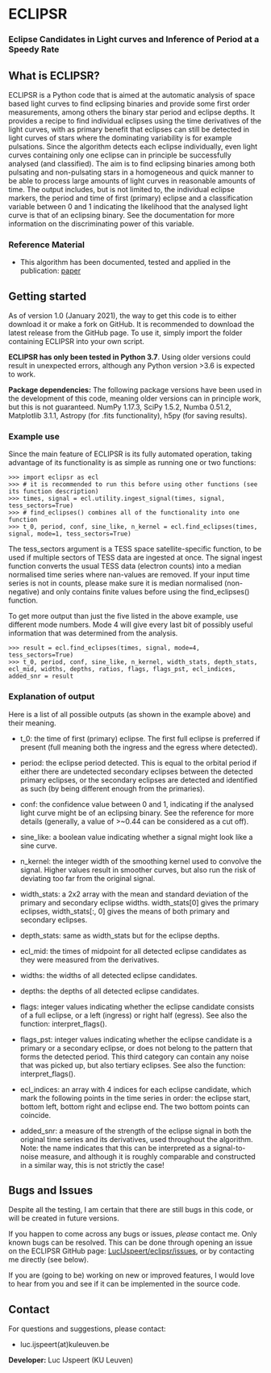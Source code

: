 # ECLIPSR
### Eclipse Candidates in Light curves and Inference of Period at a Speedy Rate


## What is ECLIPSR?
ECLIPSR is a Python code that is aimed at the automatic analysis of space based light curves to find eclipsing binaries and provide some first order measurements, among others the binary star period and eclipse depths. It provides a recipe to find individual eclipses using the time derivatives of the light curves, with as primary benefit that eclipses can still be detected in light curves of stars where the dominating variability is for example pulsations. Since the algorithm detects each eclipse individually, even light curves containing only one eclipse can in principle be successfully analysed (and classified). 
The aim is to find eclipsing binaries among both pulsating and non-pulsating stars in a homogeneous and quick manner to be able to process large amounts of light curves in reasonable amounts of time. The output includes, but is not limited to, the individual eclipse markers, the period and time of first (primary) eclipse and a classification variable between 0 and 1 indicating the likelihood that the analysed light curve is that of an eclipsing binary. See the documentation for more information on the discriminating power of this variable.


### Reference Material

* This algorithm has been documented, tested and applied in the publication: [paper](https://webpage.com/something/123456789/8044)


## Getting started
As of version 1.0 (January 2021), the way to get this code is to either download it or make a fork on GitHub. It is recommended to download the latest release from the GitHub page. To use it, simply import the folder containing ECLIPSR into your own script.

**ECLIPSR has only been tested in Python 3.7**. 
Using older versions could result in unexpected errors, although any Python version >3.6 is expected to work.

**Package dependencies:** The following package versions have been used in the development of this code, meaning older versions can in principle work, but this is not guaranteed. NumPy 1.17.3, SciPy 1.5.2, Numba 0.51.2, Matplotlib 3.1.1, Astropy (for .fits functionality), h5py (for saving results).

### Example use

Since the main feature of ECLIPSR is its fully automated operation, taking advantage of its functionality is as simple as running one or two functions:

	>>> import eclipsr as ecl
	>>> # it is recommended to run this before using other functions (see its function description)
	>>> times, signal = ecl.utility.ingest_signal(times, signal, tess_sectors=True)
	>>> # find_eclipses() combines all of the functionality into one function
	>>> t_0, period, conf, sine_like, n_kernel = ecl.find_eclipses(times, signal, mode=1, tess_sectors=True)

The tess_sectors argument is a TESS space satellite-specific function, to be used if multiple sectors of TESS data are ingested at once. 
The signal ingest function converts the usual TESS data (electron counts) into a median normalised time series where nan-values are removed. If your input time series is not in counts, please make sure it is median normalised (non-negative) and only contains finite values before using the find\_eclipses() function.

To get more output than just the five listed in the above example, use different mode numbers. Mode 4 will give every last bit of possibly useful information that was determined from the analysis.

	>>> result = ecl.find_eclipses(times, signal, mode=4, tess_sectors=True)
	>>> t_0, period, conf, sine_like, n_kernel, width_stats, depth_stats, ecl_mid, widths, depths, ratios, flags, flags_pst, ecl_indices, added_snr = result

### Explanation of output

Here is a list of all possible outputs (as shown in the example above) and their meaning.

* t_0: the time of first (primary) eclipse. The first full eclipse is preferred if present (full meaning both the ingress and the egress where detected).

* period: the eclipse period detected. This is equal to the orbital period if either there are undetected secondary eclipses between the detected primary eclipses, or the secondary eclipses are detected and identified as such (by being different enough from the primaries).

* conf: the confidence value between 0 and 1, indicating if the analysed light curve might be of an eclipsing binary. See the reference for more details (generally, a value of >~0.44 can be considered as a cut off).

* sine_like: a boolean value indicating whether a signal might look like a sine curve. 

* n_kernel: the integer width of the smoothing kernel used to convolve the signal. Higher values result in smoother curves, but also run the risk of deviating too far from the original signal.

* width_stats: a 2x2 array with the mean and standard deviation of the primary and secondary eclipse widths. width_stats[0] gives the primary eclipses, width_stats[:, 0] gives the means of both primary and secondary eclipses.

* depth_stats: same as width_stats but for the eclipse depths.

* ecl_mid: the times of midpoint for all detected eclipse candidates as they were measured from the derivatives.

* widths: the widths of all detected eclipse candidates.

* depths: the depths of all detected eclipse candidates.

* flags: integer values indicating whether the eclipse candidate consists of a full eclipse, or a left (ingress) or right half (egress). See also the function: interpret_flags().

* flags_pst: integer values indicating whether the eclipse candidate is a primary or a secondary eclipse, or does not belong to the pattern that forms the detected period. This third category can contain any noise that was picked up, but also tertiary eclipses. See also the function: interpret_flags().

* ecl_indices: an array with 4 indices for each eclipse candidate, which mark the following points in the time series in order: the eclipse start, bottom left, bottom right and eclipse end. The two bottom points can coincide.

* added_snr: a measure of the strength of the eclipse signal in both the original time series and its derivatives, used throughout the algorithm. Note: the name indicates that this can be interpreted as a signal-to-noise measure, and although it is roughly comparable and constructed in a similar way, this is not strictly the case!


## Bugs and Issues

Despite all the testing, I am certain that there are still bugs in this code, or will be created in future versions. 

If you happen to come across any bugs or issues, *please* contact me. Only known bugs can be resolved.
This can be done through opening an issue on the ECLIPSR GitHub page: [LucIJspeert/eclipsr/issues](https://github.com/LucIJspeert/eclipsr/issues), or by contacting me directly (see below).

If you are (going to be) working on new or improved features, I would love to hear from you and see if it can be implemented in the source code.


## Contact

For questions and suggestions, please contact:

* luc.ijspeert(at)kuleuven.be

**Developer:** Luc IJspeert (KU Leuven)
